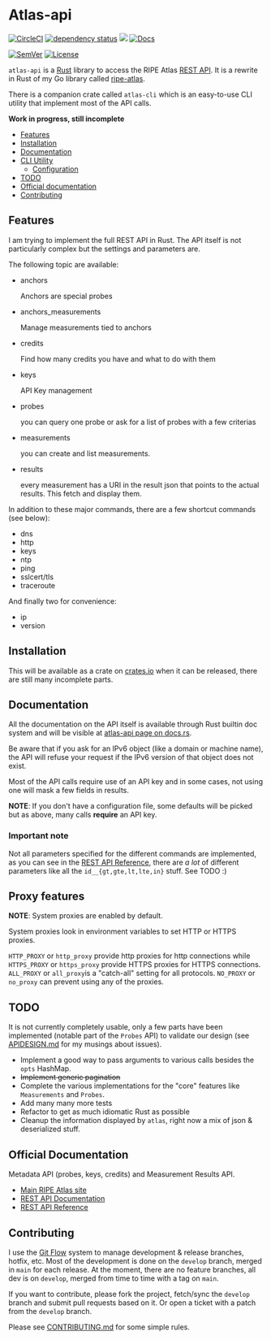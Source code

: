 <!-- omit in TOC -->

# Atlas-api

[![CircleCI](https://circleci.com/gh/keltia/atlas-api/tree/main.svg?style=shield)](https://circleci.com/gh/keltia/atlas-api/tree/main)
[![dependency status](https://deps.rs/repo/github/keltia/atlas-api/status.svg)](https://deps.rs/repo/github/keltia/atlas-api)
[![](https://img.shields.io/crates/v/atlas-api.svg)](https://crates.io/crates/atlas-api)
[![Docs](https://docs.rs/atlas-api/badge.svg)](https://docs.rs/atlas-api)

[![SemVer](http://img.shields.io/SemVer/2.0.0.png)](https://semver.org/spec/v2.0.0.html)
[![License](https://img.shields.io/badge/license-MIT-red.svg?style=flat)](https://raw.githubusercontent.com/keltia/atlas-rs/atlas-api/main/LICENSE)

`atlas-api` is a [Rust] library to access the RIPE Atlas [REST API]. It is a rewrite in Rust of my Go library
called [ripe-atlas](https://github.com/keltia/ripe-atlas).

There is a companion crate called `atlas-cli`  which is an easy-to-use CLI utility that implement most of the API calls.

**Work in progress, still incomplete**

- [Features](#features)
- [Installation](#installation)
- [Documentation](#documentation)
- [CLI Utility](#cli-utility)
  - [Configuration](#configuration)
- [TODO](#todo)
- [Official documentation](#official-documentation)
- [Contributing](#contributing)

## Features

I am trying to implement the full REST API in Rust. The API itself is not particularly complex but the settings and
parameters are.

The following topic are available:

- anchors

  Anchors are special probes

- anchors_measurements

  Manage measurements tied to anchors

- credits

  Find how many credits you have and what to do with them

- keys

  API Key management

- probes

  you can query one probe or ask for a list of probes with a few criterias

- measurements

  you can create and list measurements.

- results

  every measurement has a URI in the result json that points to the actual results. This fetch and display them.

In addition to these major commands, there are a few shortcut commands (see below):

- dns
- http
- keys
- ntp
- ping
- sslcert/tls
- traceroute

And finally two for convenience:

- ip
- version

## Installation

This will be available as a crate on [crates.io](https://crates.io/atlas-api) when it can be released, there are still
many incomplete parts.

## Documentation

All the documentation on the API itself is available through Rust builtin doc system and will be visible at
[atlas-api page on docs.rs](https://docs.rs/atlas-api).

Be aware that if you ask for an IPv6 object (like a domain or machine name), the API will refuse your request if the
IPv6 version of that object does not exist.

Most of the API calls require use of an API key and in some cases, not using one will mask a few fields in results.

**NOTE**: If you don't have a configuration file, some defaults will be picked but as above, many calls **require** an
API key.

### Important note

Not all parameters specified for the different commands are implemented, as you can see in the [REST API Reference],
there are *a lot* of different parameters like all the `id__{gt,gte,lt,lte,in}` stuff. See TODO :)

## Proxy features

**NOTE**: System proxies are enabled by default.

System proxies look in environment variables to set HTTP or HTTPS proxies.

`HTTP_PROXY` or `http_proxy` provide http proxies for http connections while
`HTTPS_PROXY` or `https_proxy` provide HTTPS proxies for HTTPS connections.
`ALL_PROXY` or `all_proxy`is a "catch-all" setting for all protocols.
`NO_PROXY` or `no_proxy` can prevent using any of the proxies.

## TODO

It is not currently completely usable, only a few parts have been implemented (notable part of the `Probes` API) to
validate our design (see [APIDESIGN.md](atlas-api/APIDESIGN.md) for my musings about issues).

- Implement a good way to pass arguments to various calls besides the `opts` HashMap.
- ~~Implement generic pagination~~
- Complete the various implementations for the "core" features like `Measurements` and `Probes`.
- Add many many more tests
- Refactor to get as much idiomatic Rust as possible
- Cleanup the information displayed by `atlas`, right now a mix of json & deserialized stuff.

## Official Documentation

Metadata API (probes, keys, credits) and Measurement Results API.

- [Main RIPE Atlas site]
- [REST API Documentation]
- [REST API Reference]

## Contributing

I use the [Git Flow] system to manage development & release branches, hotfix, etc. Most of the development is done on
the `develop` branch, merged in `main` for each release. At the moment, there are no feature branches, all dev is
on `develop`, merged from time to time with a tag on `main`.

If you want to contribute, please fork the project, fetch/sync the `develop` branch and submit pull requests based on
it. Or open a ticket with a patch from the `develop` branch.

Please see [CONTRIBUTING.md](./CONTRIBUTING.md) for some simple rules.

[Git Flow]: https://jeffkreeftmeijer.com/git-flow/

[Main RIPE Atlas site]: https://atlas.ripe.net/
[REST API Documentation]: https://atlas.ripe.net/docs/api/v2/manual/

[REST API Reference]: https://atlas.ripe.net/docs/api/v2/reference/

[REST API]: https://en.wikipedia.org/wiki/REST_API

[Rust]: https://rust-lang.org/
[TOML]: https://github.com/naoina/toml
